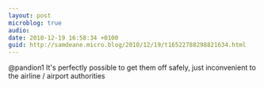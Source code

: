 ```yaml
---
layout: post
microblog: true
audio: 
date: 2010-12-19 16:58:34 +0100
guid: http://samdeane.micro.blog/2010/12/19/t16522788298821634.html
---
```

@pandion1 It's perfectly possible to get them off safely, just inconvenient to the airline / airport authorities
